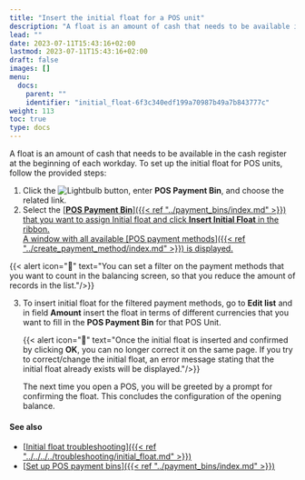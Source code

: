 ```yaml
---
title: "Insert the initial float for a POS unit"
description: "A float is an amount of cash that needs to be available in the cash register at the beginning of each workday."
lead: ""
date: 2023-07-11T15:43:16+02:00
lastmod: 2023-07-11T15:43:16+02:00
draft: false
images: []
menu:
  docs:
    parent: ""
    identifier: "initial_float-6f3c340edf199a70987b49a7b843777c"
weight: 113
toc: true
type: docs
---
```


A float is an amount of cash that needs to be available in the cash register at the beginning of each workday. To set up the initial float for POS units, follow the provided steps: 

1. Click the ![Lightbulb](Lightbulb_icon.PNG) button, enter **POS Payment Bin**, and choose the related link.     
2. Select the [<ins>**POS Payment Bin**<ins>]({{< ref "../payment_bins/index.md" >}}) that you want to assign Initial float and click **Insert Initial Float** in the ribbon.      
    A window with all available [<ins>POS payment methods<ins>]({{< ref "../create_payment_method/index.md" >}}) is displayed.

{{< alert icon="📝" text="You can set a filter on the payment methods that you want to count in the balancing screen, so that you reduce the amount of records in the list."/>}}

3. To insert initial float for the filtered payment methods, go to **Edit list** and in field **Amount** insert the float in terms of different currencies that you want to fill in the **POS Payment Bin** for that POS Unit.       

    {{< alert icon="📝" text="Once the initial float is inserted and confirmed by clicking <b>OK</b>, you can no longer correct it on the same page. If you try to correct/change the initial float, an error message stating that the initial float already exists will be displayed."/>}}

    The next time you open a POS, you will be greeted by a prompt for confirming the float. This concludes the configuration of the opening balance.


#### See also

- [<ins>Initial float troubleshooting<ins>]({{< ref "../../../../troubleshooting/initial_float.md" >}})
- [<ins>Set up POS payment bins<ins>]({{< ref "../payment_bins/index.md" >}})